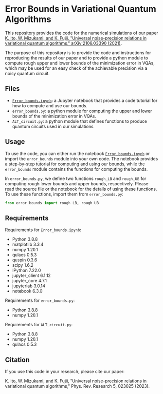 # Error Bounds in Variational Quantum Algorithms

This repository provides the code for the numerical simulations of our paper [K. Ito, W. Mizukami, and K. Fujii, "Universal noise-precision relations in variational quantum algorithms," arXiv:2106.03390 (2021)](https://arxiv.org/abs/2106.03390).

The purpose of this repository is to provide the code and instructions for reproducing the results of our paper and to provide a python module to compute rough upper and lower bounds of the minimization error in VQAs, which may be used for an easy check of the achievable precision via a noisy quantum circuit.

## Files

- [`Error_bounds.ipynb`](https://github.com/kosukeitos/VQA_Error_Bounds/blob/main/Error_bounds.ipynb): a Jupyter notebook that provides a code tutorial for how to compute and use our bounds.
- `error_bounds.py`: a python module for computing the upper and lower bounds of the minimization error in VQAs.
- `ALT_circuit.py`: a python module that defines functions to produce quantum circuits used in our simulations

## Usage

To use the code, you can either run the notebook [`Error_bounds.ipynb`](https://github.com/kosukeitos/VQA_Error_Bounds/blob/main/Error_bounds.ipynb) or import the `error_bounds` module into your own code. The notebook provides a step-by-step tutorial for computing and using our bounds, while the `error_bounds` module contains the functions for computing the bounds.

In `error_bounds.py`, we define two functions `rough_LB` and `rough_UB` for computing rough lower bounds and upper bounds, respectively. 
Please read the source file or the notebook for the details of using these functions.
To use these functions, import them from `error_bounds.py`:

```python
from error_bounds import rough_LB, rough_UB
```

## Requirements

Requirements for `Error_bounds.ipynb`:

- Python              3.8.8
- matplotlib          3.3.4
- numpy               1.20.1
- qulacs              0.5.3
- quspin              0.3.6
- scipy               1.6.2
- IPython             7.22.0
- jupyter_client      6.1.12
- jupyter_core        4.7.1
- jupyterlab          3.0.14
- notebook            6.3.0

Requirements for `error_bounds.py`:

- Python              3.8.8
- numpy               1.20.1

Requirements for `ALT_circuit.py`:

- Python              3.8.8
- numpy               1.20.1
- qulacs              0.5.3

## Citation

If you use this code in your research, please cite our paper:

K. Ito, W. Mizukami, and K. Fujii, "Universal noise-precision relations in variational quantum algorithms," Phys. Rev. Research 5, 023025 (2023).
